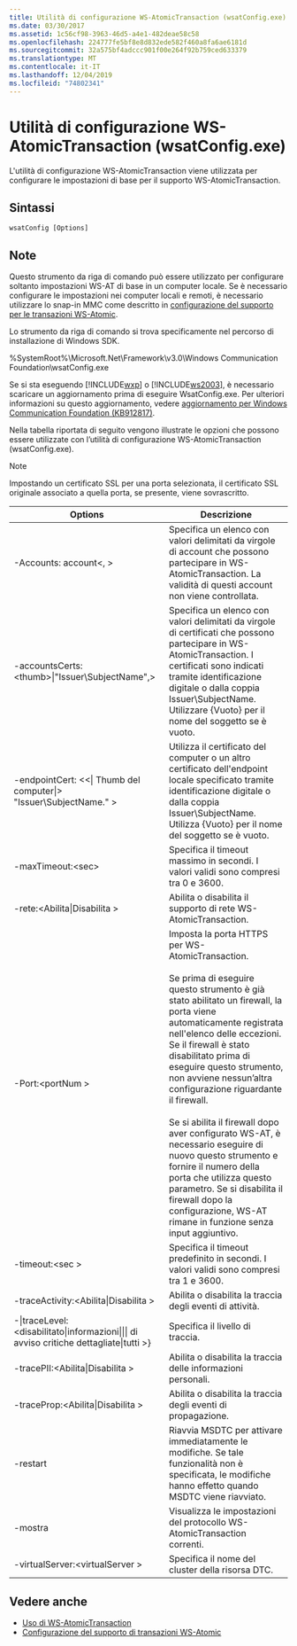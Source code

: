 ```yaml
---
title: Utilità di configurazione WS-AtomicTransaction (wsatConfig.exe)
ms.date: 03/30/2017
ms.assetid: 1c56cf98-3963-46d5-a4e1-482deae58c58
ms.openlocfilehash: 224777fe5bf8e8d832ede582f460a8fa6ae6181d
ms.sourcegitcommit: 32a575bf4adccc901f00e264f92b759ced633379
ms.translationtype: MT
ms.contentlocale: it-IT
ms.lasthandoff: 12/04/2019
ms.locfileid: "74802341"
---
```

# <a name="ws-atomictransaction-configuration-utility-wsatconfigexe"></a>Utilità di configurazione WS-AtomicTransaction (wsatConfig.exe)
L'utilità di configurazione WS-AtomicTransaction viene utilizzata per configurare le impostazioni di base per il supporto WS-AtomicTransaction.  
  
## <a name="syntax"></a>Sintassi  
  
```console  
wsatConfig [Options]  
```  
  
## <a name="remarks"></a>Note  
 Questo strumento da riga di comando può essere utilizzato per configurare soltanto impostazioni WS-AT di base in un computer locale. Se è necessario configurare le impostazioni nei computer locali e remoti, è necessario utilizzare lo snap-in MMC come descritto in [configurazione del supporto per le transazioni WS-Atomic](./feature-details/configuring-ws-atomic-transaction-support.md).  
  
 Lo strumento da riga di comando si trova specificamente nel percorso di installazione di Windows SDK.  
  
 %SystemRoot%\Microsoft.Net\Framework\v3.0\Windows Communication Foundation\wsatConfig.exe  
  
 Se si sta eseguendo [!INCLUDE[wxp](../../../includes/wxp-md.md)] o [!INCLUDE[ws2003](../../../includes/ws2003-md.md)], è necessario scaricare un aggiornamento prima di eseguire WsatConfig.exe. Per ulteriori informazioni su questo aggiornamento, vedere [aggiornamento per Windows Communication Foundation (KB912817)](https://www.microsoft.com/en-us/download/details.aspx?id=21520).  
  
 Nella tabella riportata di seguito vengono illustrate le opzioni che possono essere utilizzate con l’utilità di configurazione WS-AtomicTransaction (wsatConfig.exe).  
  
> [!NOTE]
> Impostando un certificato SSL per una porta selezionata, il certificato SSL originale associato a quella porta, se presente, viene sovrascritto.  
  
|Options|Descrizione|  
|-------------|-----------------|  
|-Accounts: account\<, >|Specifica un elenco con valori delimitati da virgole di account che possono partecipare in WS-AtomicTransaction. La validità di questi account non viene controllata.|  
|-accountsCerts:\<thumb>&#124;"Issuer\SubjectName",>|Specifica un elenco con valori delimitati da virgole di certificati che possono partecipare in WS-AtomicTransaction. I certificati sono indicati tramite identificazione digitale o dalla coppia Issuer\SubjectName. Utilizzare {Vuoto} per il nome del soggetto se è vuoto.|  
|-endpointCert: <\<&#124; Thumb del computer&#124;> "Issuer\SubjectName." >|Utilizza il certificato del computer o un altro certificato dell'endpoint locale specificato tramite identificazione digitale o dalla coppia Issuer\SubjectName. Utilizza {Vuoto} per il nome del soggetto se è vuoto.|  
|-maxTimeout:\<sec>|Specifica il timeout massimo in secondi. I valori validi sono compresi tra 0 e 3600.|  
|-rete:\<Abilita&#124;Disabilita >|Abilita o disabilita il supporto di rete WS-AtomicTransaction.|  
|-Port:\<portNum >|Imposta la porta HTTPS per WS-AtomicTransaction.<br /><br /> Se prima di eseguire questo strumento è già stato abilitato un firewall, la porta viene automaticamente registrata nell'elenco delle eccezioni. Se il firewall è stato disabilitato prima di eseguire questo strumento, non avviene nessun’altra configurazione riguardante il firewall.<br /><br /> Se si abilita il firewall dopo aver configurato WS-AT, è necessario eseguire di nuovo questo strumento e fornire il numero della porta che utilizza questo parametro. Se si disabilita il firewall dopo la configurazione, WS-AT rimane in funzione senza input aggiuntivo.|  
|-timeout:\<sec >|Specifica il timeout predefinito in secondi. I valori validi sono compresi tra 1 e 3600.|  
|-traceActivity:\<Abilita&#124;Disabilita >|Abilita o disabilita la traccia degli eventi di attività.|  
|-&#124;traceLevel:\<disabilitato&#124;informazioni&#124;&#124;&#124; di avviso critiche dettagliate&#124;tutti >}|Specifica il livello di traccia.|  
|-tracePII:\<Abilita&#124;Disabilita >|Abilita o disabilita la traccia delle informazioni personali.|  
|-traceProp:\<Abilita&#124;Disabilita >|Abilita o disabilita la traccia degli eventi di propagazione.|  
|-restart|Riavvia MSDTC per attivare immediatamente le modifiche. Se tale funzionalità non è specificata, le modifiche hanno effetto quando MSDTC viene riavviato.|  
|-mostra|Visualizza le impostazioni del protocollo WS-AtomicTransaction correnti.|  
|-virtualServer:\<virtualServer >|Specifica il nome del cluster della risorsa DTC.|  
  
## <a name="see-also"></a>Vedere anche

- [Uso di WS-AtomicTransaction](./feature-details/using-ws-atomictransaction.md)
- [Configurazione del supporto di transazioni WS-Atomic](./feature-details/configuring-ws-atomic-transaction-support.md)
